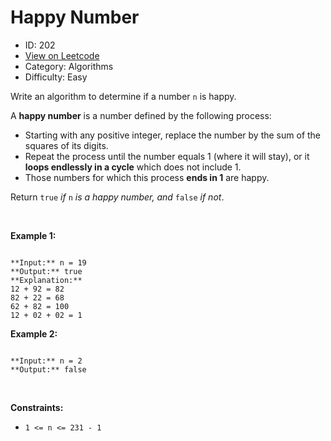 # Happy Number
* ID: 202
* [View on Leetcode](https://leetcode.com/problems/happy-number)
* Category: Algorithms
* Difficulty: Easy

Write an algorithm to determine if a number `n` is happy.


A **happy number** is a number defined by the following process:


* Starting with any positive integer, replace the number by the sum of the squares of its digits.
* Repeat the process until the number equals 1 (where it will stay), or it **loops endlessly in a cycle** which does not include 1.
* Those numbers for which this process **ends in 1** are happy.


Return `true` *if* `n` *is a happy number, and* `false` *if not*.


 


**Example 1:**



```

**Input:** n = 19
**Output:** true
**Explanation:**
12 + 92 = 82
82 + 22 = 68
62 + 82 = 100
12 + 02 + 02 = 1

```

**Example 2:**



```

**Input:** n = 2
**Output:** false

```

 


**Constraints:**


* `1 <= n <= 231 - 1`


